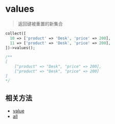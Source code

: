 # values

> 返回键被重置的新集合

```php
collect([
  10 => ['product' => 'Desk', 'price' => 200],
  11 => ['product' => 'Desk', 'price' => 200],
])->values();

/**
[
    ["product" => "Desk", "price" => 200],
    ["product" => "Desk", "price" => 200]
]
*/
```

## 相关方法

- [value](value.md)
- [all](all.md)